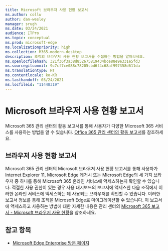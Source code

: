 ```yaml
---
title: Microsoft 브라우저 사용 현황 보고서
ms.author: collw
author: dan-wesley
manager: srugh
ms.date: 03/24/2021
audience: ITPro
ms.topic: conceptual
ms.prod: microsoft-edge
ms.localizationpriority: high
ms.collection: M365-modern-desktop
description: 조직의 브라우저 사용 현황 보고서를 수집하는 방법을 알아보세요.
ms.openlocfilehash: 321f36f3a38d852675819434bce88e9e331e5fd3
ms.sourcegitcommit: 9c7cf7ce088c78205cbd6f4c68af997358d611da
ms.translationtype: HT
ms.contentlocale: ko-KR
ms.lasthandoff: 03/24/2021
ms.locfileid: "11448319"
---
```

# <a name="microsoft-browser-usage-report"></a>Microsoft 브라우저 사용 현황 보고서

Microsoft 365 관리 센터의 활동 보고서를 통해 사용자가 다양한 Microsoft 365 서비스를 사용하는 방법을 알 수 있습니다. [Office 365 관리 센터의 활동 보고서](https://docs.microsoft.com/microsoft-365/admin/activity-reports/activity-reports?view=o365-worldwide)를 참조하세요.

## <a name="browser-usage-report"></a>브라우저 사용 현황 보고서

Microsoft 365 관리 센터의 Microsoft 브라우저 사용 현황 보고서를 통해 사용자가 Internet Explorer 11, Microsoft Edge 레거시 또는 Microsoft Edge의 세 가지 브라우저 중 하나를 통해 Microsoft 365 온라인 서비스에 액세스하는지 확인할 수 있습니다. 적절한 사용 권한이 있는 경우 사용 대시보드의 보고서에 액세스한 다음 조직에서 이러한 온라인 서비스에 액세스하는 데 사용되는 브라우저를 확인할 수 있습니다. 이러한 보고서 정보를 통해 조직을 Microsoft Edge로 마이그레이션할 수 있습니다. 이 보고서에 액세스하고 사용하는 방법에 대한 자세한 내용은 관리 센터의 [Microsoft 365 보고서 - Microsoft 브라우저 사용 현황](https://docs.microsoft.com/microsoft-365/admin/activity-reports/browser-usage-report?view=o365-worldwide)을 참조하세요.

## <a name="see-also"></a>참고 항목

- [Microsoft Edge Enterprise 방문 페이지](https://aka.ms/EdgeEnterprise)
